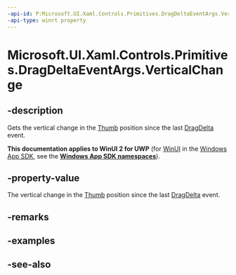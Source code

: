 ```yaml
---
-api-id: P:Microsoft.UI.Xaml.Controls.Primitives.DragDeltaEventArgs.VerticalChange
-api-type: winrt property
---
```


<!-- Property syntax
public double VerticalChange { get; }
-->

# Microsoft.UI.Xaml.Controls.Primitives.DragDeltaEventArgs.VerticalChange

## -description
Gets the vertical change in the [Thumb](thumb.md) position since the last [DragDelta](thumb_dragdelta.md) event.

**This documentation applies to WinUI 2 for UWP** (for [WinUI](/windows/apps/winui/winui3/) in the [Windows App SDK](/windows/apps/windows-app-sdk/), see the **[Windows App SDK namespaces](/windows/windows-app-sdk/api/winrt/)**).

## -property-value
The vertical change in the [Thumb](thumb.md) position since the last [DragDelta](thumb_dragdelta.md) event.

## -remarks

## -examples

## -see-also

